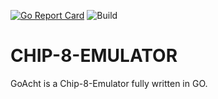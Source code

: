 [![Go Report Card](https://goreportcard.com/badge/github.com/waldgaenger/go-acht)](https://goreportcard.com/report/github.com/waldgaenger/go-acht)
![Build](https://github.com/waldgaenger/go-acht/actions/workflows/go.yml/badge.svg)
# CHIP-8-EMULATOR

GoAcht is a Chip-8-Emulator fully written in GO. 
